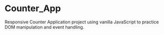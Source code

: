 # Counter_App
Responsive Counter Application project using vanilla JavaScript to practice DOM manipulation and event handling.
